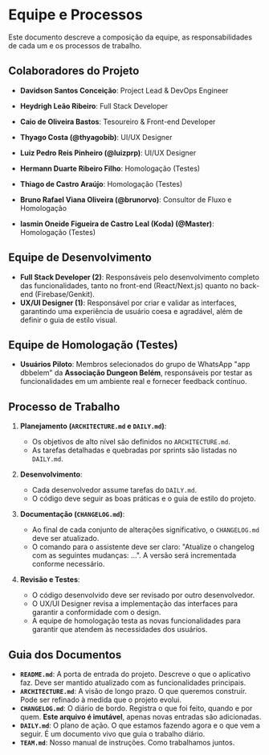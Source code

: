 # Equipe e Processos

Este documento descreve a composição da equipe, as responsabilidades de cada um e os processos de trabalho.

## Colaboradores do Projeto

- **Davidson Santos Conceição**: Project Lead & DevOps Engineer
- **Heydrigh Leão Ribeiro**: Full Stack Developer
- **Caio de Oliveira Bastos**: Tesoureiro & Front-end Developer
- **Thyago Costa (@thyagobib)**: UI/UX Designer
- **Luiz Pedro Reis Pinheiro (@luizprp)**: UI/UX Designer 

- **Hermann Duarte Ribeiro Filho**: Homologação (Testes)
- **Thiago de Castro Araújo**: Homologação (Testes)
- **Bruno Rafael Viana Oliveira (@brunorvo)**: Consultor de Fluxo e Homologação
- **Iasmin Oneide Figueira de Castro Leal (Koda) (@Master)**: Homologação (Testes)

## Equipe de Desenvolvimento

- **Full Stack Developer (2)**: Responsáveis pelo desenvolvimento completo das funcionalidades, tanto no front-end (React/Next.js) quanto no back-end (Firebase/Genkit).
- **UX/UI Designer (1)**: Responsável por criar e validar as interfaces, garantindo uma experiência de usuário coesa e agradável, além de definir o guia de estilo visual.

## Equipe de Homologação (Testes)

- **Usuários Piloto**: Membros selecionados do grupo de WhatsApp "app dbbelem" da **Associação Dungeon Belém**, responsáveis por testar as funcionalidades em um ambiente real e fornecer feedback contínuo.

## Processo de Trabalho

1.  **Planejamento (`ARCHITECTURE.md` e `DAILY.md`)**:
    - Os objetivos de alto nível são definidos no `ARCHITECTURE.md`.
    - As tarefas detalhadas e quebradas por sprints são listadas no `DAILY.md`.

2.  **Desenvolvimento**:
    - Cada desenvolvedor assume tarefas do `DAILY.md`.
    - O código deve seguir as boas práticas e o guia de estilo do projeto.

3.  **Documentação (`CHANGELOG.md`)**:
    - Ao final de cada conjunto de alterações significativo, o `CHANGELOG.md` deve ser atualizado.
    - O comando para o assistente deve ser claro: "Atualize o changelog com as seguintes mudanças: ...". A versão será incrementada conforme necessário.

4.  **Revisão e Testes**:
    - O código desenvolvido deve ser revisado por outro desenvolvedor.
    - O UX/UI Designer revisa a implementação das interfaces para garantir a conformidade com o design.
    - A equipe de homologação testa as novas funcionalidades para garantir que atendem às necessidades dos usuários.

## Guia dos Documentos

- **`README.md`**: A porta de entrada do projeto. Descreve o que o aplicativo faz. Deve ser mantido atualizado com as funcionalidades principais.
- **`ARCHITECTURE.md`**: A visão de longo prazo. O que queremos construir. Pode ser refinado à medida que o projeto evolui.
- **`CHANGELOG.md`**: O diário de bordo. Registra o que foi feito, quando e por quem. **Este arquivo é imutável**, apenas novas entradas são adicionadas.
- **`DAILY.md`**: O plano de ação. O que estamos fazendo agora e o que vem a seguir. É um documento vivo que guia o trabalho diário.
- **`TEAM.md`**: Nosso manual de instruções. Como trabalhamos juntos.
